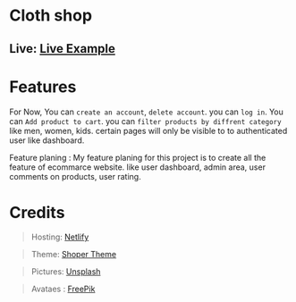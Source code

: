 # Cloth shop

## Live: [Live Example](https://vivek-cloth-shop.netlify.app "Cloth App")

# Features

For Now, You can `create an account`, `delete account`. you can `log in`.  You can `Add product to cart`. you can `filter products by diffrent category` like men, women, kids. certain pages will only be visible to to authenticated user like dashboard.

Feature planing : My feature planing for this project is to create all the feature of ecommarce website. like user dashboard, admin area, user comments on products, user rating.

# Credits
> Hosting: [Netlify](https://www.netlify.app "Netlify")

> Theme: [Shoper Theme](https://www.free-css.com/assets/files/free-css-templates/preview/page201/shopper/ "Shoper Theme")

> Pictures: [Unsplash](https://unsplash.com/ "Unsplash")

> Avataes : [FreePik](https://www.freepik.com/free-photos-vectors/avatar-icons, "freepik")
